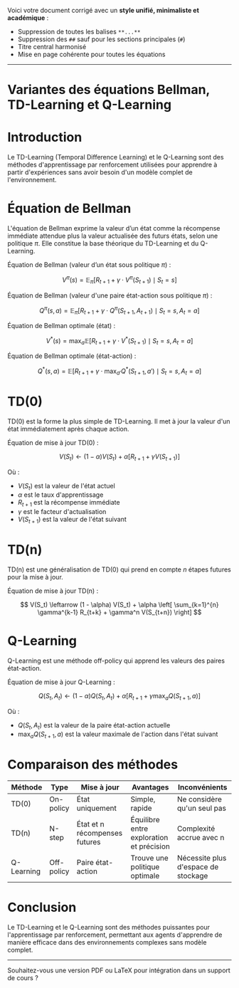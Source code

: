 Voici votre document corrigé avec un **style unifié, minimaliste et académique** :  
- Suppression de toutes les balises `**...**`  
- Suppression des `##` sauf pour les sections principales (`#`)  
- Titre central harmonisé  
- Mise en page cohérente pour toutes les équations

---

# Variantes des équations Bellman, TD-Learning et Q-Learning

# Introduction

Le TD-Learning (Temporal Difference Learning) et le Q-Learning sont des méthodes d'apprentissage par renforcement utilisées pour apprendre à partir d'expériences sans avoir besoin d'un modèle complet de l'environnement.

# Équation de Bellman

L'équation de Bellman exprime la valeur d’un état comme la récompense immédiate attendue plus la valeur actualisée des futurs états, selon une politique $\pi$. Elle constitue la base théorique du TD-Learning et du Q-Learning.

Équation de Bellman (valeur d’un état sous politique $\pi$) :

$$
V^\pi(s) = \mathbb{E}_\pi \left[ R_{t+1} + \gamma \cdot V^\pi(S_{t+1}) \mid S_t = s \right]
$$

Équation de Bellman (valeur d'une paire état-action sous politique $\pi$) :

$$
Q^\pi(s, a) = \mathbb{E}_\pi \left[ R_{t+1} + \gamma \cdot Q^\pi(S_{t+1}, A_{t+1}) \mid S_t = s, A_t = a \right]
$$

Équation de Bellman optimale (état) :

$$
V^*(s) = \max_a \mathbb{E} \left[ R_{t+1} + \gamma \cdot V^*(S_{t+1}) \mid S_t = s, A_t = a \right]
$$

Équation de Bellman optimale (état-action) :

$$
Q^*(s, a) = \mathbb{E} \left[ R_{t+1} + \gamma \cdot \max_{a'} Q^*(S_{t+1}, a') \mid S_t = s, A_t = a \right]
$$

# TD(0)

TD(0) est la forme la plus simple de TD-Learning. Il met à jour la valeur d'un état immédiatement après chaque action.

Équation de mise à jour TD(0) :

$$
V(S_t) \leftarrow (1 - \alpha) V(S_t) + \alpha \left[ R_{t+1} + \gamma V(S_{t+1}) \right]
$$

Où :

- $V(S_t)$ est la valeur de l'état actuel  
- $\alpha$ est le taux d'apprentissage  
- $R_{t+1}$ est la récompense immédiate  
- $\gamma$ est le facteur d'actualisation  
- $V(S_{t+1})$ est la valeur de l'état suivant

# TD(n)

TD(n) est une généralisation de TD(0) qui prend en compte $n$ étapes futures pour la mise à jour.

Équation de mise à jour TD(n) :

$$
V(S_t) \leftarrow (1 - \alpha) V(S_t) + \alpha \left[ \sum_{k=1}^{n} \gamma^{k-1} R_{t+k} + \gamma^n V(S_{t+n}) \right]
$$

# Q-Learning

Q-Learning est une méthode off-policy qui apprend les valeurs des paires état-action.

Équation de mise à jour Q-Learning :

$$
Q(S_t, A_t) \leftarrow (1 - \alpha) Q(S_t, A_t) + \alpha \left[ R_{t+1} + \gamma \max_{a} Q(S_{t+1}, a) \right]
$$

Où :

- $Q(S_t, A_t)$ est la valeur de la paire état-action actuelle  
- $\max_{a} Q(S_{t+1}, a)$ est la valeur maximale de l'action dans l'état suivant

# Comparaison des méthodes

| Méthode    | Type       | Mise à jour                    | Avantages                               | Inconvénients                       |
|------------|------------|--------------------------------|-----------------------------------------|-------------------------------------|
| TD(0)      | On-policy  | État uniquement                | Simple, rapide                          | Ne considère qu'un seul pas         |
| TD(n)      | N-step     | État et n récompenses futures  | Équilibre entre exploration et précision| Complexité accrue avec n            |
| Q-Learning | Off-policy | Paire état-action              | Trouve une politique optimale           | Nécessite plus d'espace de stockage |

# Conclusion

Le TD-Learning et le Q-Learning sont des méthodes puissantes pour l'apprentissage par renforcement, permettant aux agents d'apprendre de manière efficace dans des environnements complexes sans modèle complet.

---

Souhaitez-vous une version PDF ou LaTeX pour intégration dans un support de cours ?
